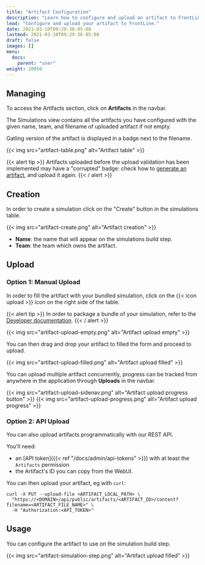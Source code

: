 ```yaml
---
title: "Artifact Configuration"
description: "Learn how to configure and upload an artifact to FrontLine."
lead: "Configure and upload your artifact to FrontLine."
date: 2021-03-10T09:29:36-05:00
lastmod: 2021-03-10T09:29:36-05:00
draft: false
images: []
menu:
  docs:
    parent: "user"
weight: 10050
---
```


## Managing

To access the Artifacts section, click on **Artifacts** in the navbar.

The Simulations view contains all the artifacts you have configured with the given name, team, and filename of uploaded artifact if not empty.

Gatling version of the artifact is displayed in a badge next to the filename.

{{< img src="artifact-table.png" alt="Artifact table" >}}

{{< alert tip >}}
Artifacts uploaded before the upload validation has been implemented may have a "corrupted" badge:
check how to [generate an artifact](/docs/user/artifact_gen/), and upload it again.
{{< / alert >}}

## Creation

In order to create a simulation click on the "Create" button in the simulations table.

{{< img src="artifact-create.png" alt="Artifact creation" >}}

- **Name**: the name that will appear on the simulations build step.
- **Team**: the team which owns the artifact.

## Upload

### Option 1: Manual Upload

In order to fill the artifact with your bundled simulation, click on the {{< icon upload >}} icon on the right side of the table.

{{< alert tip >}}
  In order to package a bundle of your simulation, refer to the [Developer documentation](/docs/user/artifact_gen/).
{{< / alert >}}

{{< img src="artifact-upload-empty.png" alt="Artifact upload empty" >}}

You can then drag and drop your artifact to filled the form and proceed to upload.

{{< img src="artifact-upload-filled.png" alt="Artifact upload filled" >}}

You can upload multiple artifact concurrently, progress can be tracked from anywhere in the application through **Uploads** in the navbar.

{{< img src="artifact-upload-sidenav.png" alt="Artifact upload progress button" >}}
{{< img src="artifact-upload-progress.png" alt="Artifact upload progress" >}}

### Option 2: API Upload

You can also upload artifacts programmatically with our REST API.

You'll need:
* an [API token]({{< ref "/docs/admin/api-tokens" >}}) with at least the `Artifacts` permission
* the Artifact's ID you can copy from the WebUI.

You can then upload your artifact, eg with `curl`:

```
curl -X PUT --upload-file <ARTIFACT_LOCAL_PATH> \
  "https://<DOMAIN>/api/public/artifacts/<ARTIFACT_ID>/content?filename=<ARTIFACT_FILE_NAME>" \
  -H "Authorization:<API_TOKEN>"
```

## Usage

You can configure the artifact to use on the simulation build step.

{{< img src="artifact-simulation-step.png" alt="Artifact upload filled" >}}
